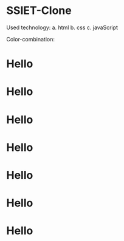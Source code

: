 # SSIET-Clone

Used technology: a. html
                 b. css
                 c. javaScript

Color-combination: 
  <h1 class="bg-red-700">Hello</h1>
  <h1 class="bg-blue-600">Hello</h1>
  <h1 class="bg-amber-500">Hello</h1>
  <h1 class="bg-gray-900">Hello</h1>
  <h1 class="bg-gray-100">Hello</h1>
  <h1 class="bg-white">Hello</h1>
  <h1 class="bg-emerald-500">Hello</h1>